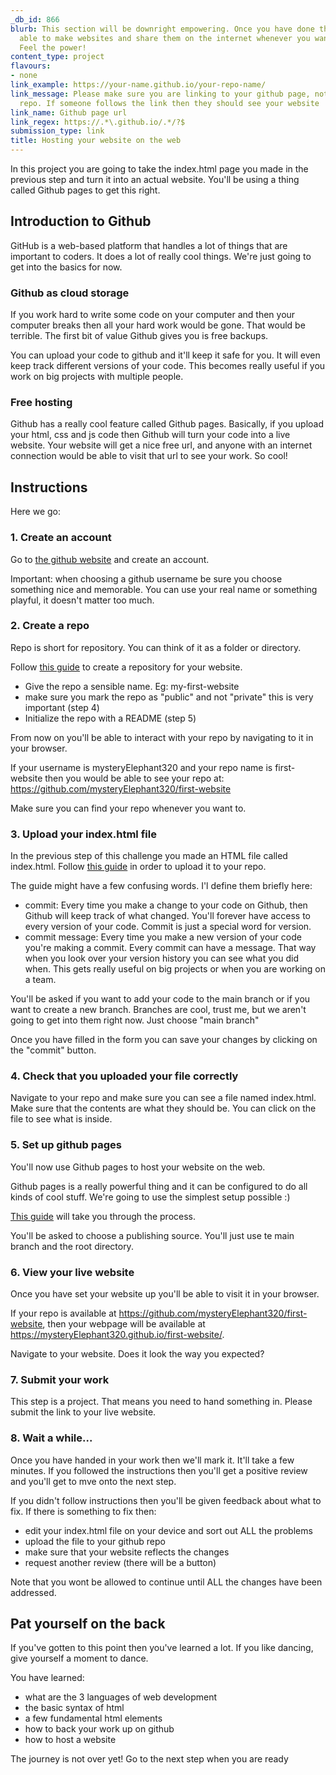 ```yaml
---
_db_id: 866
blurb: This section will be downright empowering. Once you have done this you'll be
  able to make websites and share them on the internet whenever you want, for free,  forever.
  Feel the power!
content_type: project
flavours:
- none
link_example: https://your-name.github.io/your-repo-name/
link_message: Please make sure you are linking to your github page, not just your
  repo. If someone follows the link then they should see your website
link_name: Github page url
link_regex: https://.*\.github.io/.*/?$
submission_type: link
title: Hosting your website on the web
---
```


In this project you are going to take the index.html page you made in the previous step and turn it into an actual website. You'll be using a thing called Github pages to get this right.

## Introduction to Github

GitHub is a web-based platform that handles a lot of things that are important to coders. It does a lot of really cool things. We're just going to get into the basics for now.

### Github as cloud storage

If you work hard to write some code on your computer and then your computer breaks then all your hard work would be gone. That would be terrible. The first bit of value Github gives you is free backups. 

You can upload your code to github and it'll keep it safe for you. It will even keep track different versions of your code. This becomes really useful if you work on big projects with multiple people.

### Free hosting 

Github has a really cool feature called Github pages. Basically, if you upload your html, css and js code then Github will turn your code into a live website. Your website will get a nice free url, and anyone with an internet connection would be able to visit that url to see your work. So cool!

## Instructions

Here we go:

### 1. Create an account 

Go to [the github website](https://github.com/) and create an account. 

Important: when choosing a github username be sure you choose something nice and memorable. You can use your real name or something playful, it doesn't matter too much. 

### 2. Create a repo 

Repo is short for repository. You can think of it as a folder or directory. 

Follow [this guide](https://docs.github.com/en/get-started/quickstart/create-a-repo) to create a repository for your website. 

- Give the repo a sensible name. Eg: my-first-website 
- make sure you mark the repo as "public" and not "private" this is very important (step 4)
- Initialize the repo with a README (step 5)

From now on you'll be able to interact with your repo by navigating to it in your browser.

If your username is mysteryElephant320 and your repo name is first-website then you would be able to see your repo at: https://github.com/mysteryElephant320/first-website

Make sure you can find your repo whenever you want to.
### 3. Upload your index.html file 

In the previous step of this challenge you made an HTML file called index.html. Follow [this  guide](https://docs.github.com/en/repositories/working-with-files/managing-files/adding-a-file-to-a-repository) in order to upload it to your repo.

The guide might have a few confusing words. I'l define them briefly here:

- commit: Every time you make a change to your code on Github, then Github will keep track of what changed. You'll forever have access to every version of your code. Commit is just a special word for version. 
- commit message: Every time you make a new version of your code you're making a commit. Every commit can have a message. That way when you look over your version history you can see what you did when. This gets really useful on big projects or when you are working on a team.

You'll be asked if you want to add your code to the main branch or if you want to create a new branch. Branches are cool, trust me, but we aren't going to get into them right now.  Just choose "main branch" 

Once you have filled in the form you can save your changes by clicking on the "commit" button.

### 4. Check that you uploaded your file correctly

Navigate to your repo and make sure you can see a file named index.html. Make sure that the contents are what they should be.  You can click on the file to see what is inside.

### 5. Set up github pages 

You'll now use Github pages to host your website on the web. 

Github pages is a really powerful thing and it can be configured to do all kinds of cool stuff. We're going to use the simplest setup possible :) 

[This guide](https://docs.github.com/en/pages/getting-started-with-github-pages/creating-a-github-pages-site#creating-your-site) will take you through the process.

You'll be asked to choose a publishing source. You'll just use te main branch and the root directory.

### 6. View your live website 

Once you have set your website up you'll be able to visit it in your browser.

If your repo is available at https://github.com/mysteryElephant320/first-website, then your webpage will be available at https://mysteryElephant320.github.io/first-website/.

Navigate to your website. Does it look the way you expected? 

### 7. Submit your work 

This step is a project. That means you need to hand something in.  Please submit the link to your live website.

### 8. Wait a while...

Once you have handed in your work then we'll mark it. It'll take a few minutes.  If you followed the instructions then you'll get a positive review and you'll get to mve onto the next step. 

If you didn't follow instructions then you'll be given feedback about what to fix. If there is something to fix then:

- edit your index.html file on your device and sort out ALL the problems
- upload the file to your github repo 
- make sure that your website reflects the changes
- request another review (there will be a button)

Note that you wont be allowed to continue until ALL the changes have been addressed. 

## Pat yourself on the back

If you've gotten to this point then you've learned a lot. If you like dancing, give yourself a moment to dance.

You have learned:

- what are the 3 languages of web development
- the basic syntax of html
- a few fundamental html elements
- how to back your work up on github
- how to host a website

The journey is not over yet! Go to the next step when you are ready